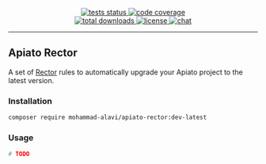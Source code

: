 <p align="center">
   <a href="https://github.com/Mohammad-Alavi/apiato-rector/actions/workflows/tests.yaml">
      <img src="https://img.shields.io/github/actions/workflow/status/Mohammad-Alavi/apiato-rector/tests.yaml?label=tests" alt="tests status">
   </a>
   <a href="https://codecov.io/gh/Mohammad-Alavi/apiato-rector">
      <img src="https://img.shields.io/codecov/c/github/Mohammad-Alavi/apiato-rector?token=c6e0b5g9GH" alt="code coverage"/>
   </a>
   <br>
   <a href="https://packagist.org/packages/Mohammad-Alavi/apiato-rector">
      <img src="https://img.shields.io/packagist/dt/Mohammad-Alavi/apiato-rector" alt="total downloads">
   </a>
   <a href="https://github.com/Mohammad-Alavi/apiato-rector">
      <img src="https://img.shields.io/github/license/Mohammad-Alavi/apiato-rector" alt="license">
   </a>
   <a href="https://discord.gg/ryPcV4KM5k">
      <img src="https://img.shields.io/discord/800815227839053834?logo=discord&label=chat" alt="chat">
   </a>
</p>


---

## Apiato Rector

A set of [Rector](https://getrector.org/) rules to automatically upgrade your Apiato project to the latest version.

### Installation

```bash
composer require mohammad-alavi/apiato-rector:dev-latest
```

### Usage

```bash
# TODO
```
